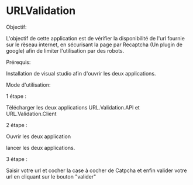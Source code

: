 # URLValidation

Objectif:

L'objectif de cette application est de vérifier la disponibilité de l'url fournie sur le rèseau internet, en sécurisant la page par Recaptcha (Un plugin de google) afin de limiter l'utilisation par des robots.

Prérequis:

Installation de visual studio afin d'ouvrir les deux applications.

Mode d'utilisation:

1 étape :

Télécharger les deux applications URL.Validation.API et URL.Validation.Client

2 étape :

Ouvrir les deux application

lancer les deux applications.

3 étape :

Saisir votre url et cocher la case à cocher de Catpcha et enfin valider votre url en cliquant sur le bouton "valider"
